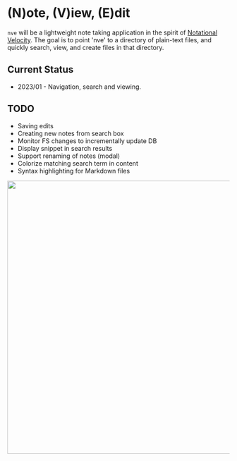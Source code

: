 # (N)ote, (V)iew, (E)dit

`nve` will be a lightweight note taking application in the spirit of [Notational Velocity](https://notational.net).
The goal is to point 'nve' to a directory of plain-text files, and quickly search, view, and create files in that directory.


## Current Status

- 2023/01 - Navigation, search and viewing.

## TODO

- Saving edits
- Creating new notes from search box
- Monitor FS changes to incrementally update DB
- Display snippet in search results
- Support renaming of notes (modal)
- Colorize matching search term in content
- Syntax highlighting for Markdown files

<image src="https://user-images.githubusercontent.com/179345/212459798-29c7c2e1-71fc-4323-9da4-6cdcff09f598.png" width="620"/>
